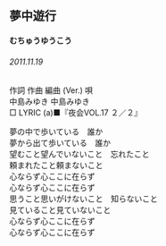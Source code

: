 ## 夢中遊行
#### むちゅうゆうこう
###### 2011.11.19


作詞  作曲  編曲 (Ver.)   唄   
中島みゆき   中島みゆき           
□ LYRIC (a)■『夜会VOL.17 ２／２』   
   
   
夢の中で歩いている　誰か   
夢から出て歩いている　誰か   
望むこと望んでいないこと　忘れたこと   
頼まれたこと頼まないこと   
心ならず心ここに在らず   
心ならず心ここに在らず   
思うこと思いがけないこと　知らないこと   
見ていること見ていないこと   
心ならず心ここに在らず   
心ならず心ここに在らず   